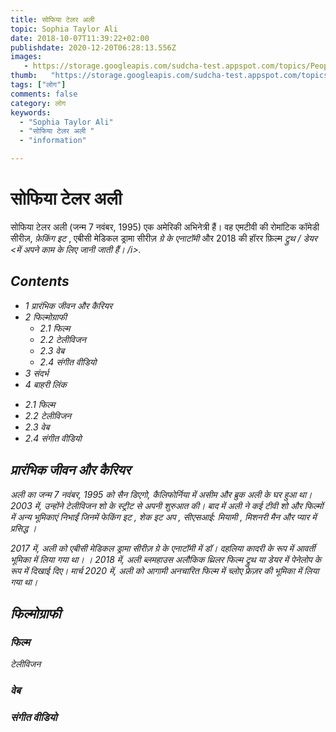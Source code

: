 ```yaml
---
title: सोफिया टेलर अली 
topic: Sophia Taylor Ali
date: 2018-10-07T11:39:22+02:00
publishdate: 2020-12-20T06:28:13.556Z
images: 
   - https://storage.googleapis.com/sudcha-test.appspot.com/topics/People/sophia_taylor_ali/1.jpeg
thumb:   "https://storage.googleapis.com/sudcha-test.appspot.com/topics/People/sophia_taylor_ali/thumb.jpeg"
tags: ["लोग"]
comments: false
category: लोग
keywords: 
  - "Sophia Taylor Ali"
  - "सोफिया टेलर अली "
  - "information"

---
```

<h1> सोफिया टेलर अली </h1> <p> सोफिया टेलर अली (जन्म 7 नवंबर, 1995) एक अमेरिकी अभिनेत्री हैं। वह एमटीवी की रोमांटिक कॉमेडी सीरीज़, <i> फ़ेकिंग इट </i>, एबीसी मेडिकल ड्रामा सीरीज़ <i> ग्रे के एनाटॉमी </i> और 2018 की हॉरर फ़िल्म <i> ट्रुथ / डेयर <में अपने काम के लिए जानी जाती हैं। /i>.</p><h2>Contents</h2><ul><li>1 प्रारंभिक जीवन और कैरियर </li> <li> 2 फिल्मोग्राफी <ul> <li> 2.1 फिल्म </li> <li > 2.2 टेलीविजन </li> <li> 2.3 वेब </li> <li> 2.4 संगीत वीडियो </li> </ul> </li> <li> 3 संदर्भ </li> <li> 4 बाहरी लिंक </li></ul><ul><li>2.1 फिल्म </li> <li> 2.2 टेलीविजन </li> <li> 2.3 वेब </li> <li> 2.4 संगीत वीडियो </li> </ul > <h2> प्रारंभिक जीवन और कैरियर </h2> <p> अली का जन्म 7 नवंबर, 1995 को सैन डिएगो, कैलिफोर्निया में असीम और ब्रुक अली के घर हुआ था। 2003 में, उन्होंने टेलीविजन शो <i> के स्ट्रीट </i> से अपनी शुरुआत की। बाद में अली ने कई टीवी शो और फिल्मों में अन्य भूमिकाएं निभाईं जिनमें <i> फेकिंग इट </i>, <i> शेक इट अप </i>, <i> सीएसआई: मियामी </i>, <i> मिशनरी मैन </i> और <i> प्यार में प्रसिद्ध </i>। </p> <p> 2017 में, अली को एबीसी मेडिकल ड्रामा सीरीज़ <i> ग्रे के एनाटॉमी में डॉ। दहलिया कादरी के रूप में आवर्ती भूमिका में लिया गया था। </i>। 2018 में, अली ब्लमहाउस अलौकिक थ्रिलर फिल्म <i> ट्रुथ या डेयर </i> में पेनेलोप के रूप में दिखाई दिए। मार्च 2020 में, अली को आगामी <i> अनचारित </i> फिल्म में च्लोए फ्रेज़र की भूमिका में लिया गया था। </p> <h2> फिल्मोग्राफी </h2> <h3> फिल्म </h3 <h3> टेलीविजन </h3> <h3> वेब </h3> <h3> संगीत वीडियो </h3> 